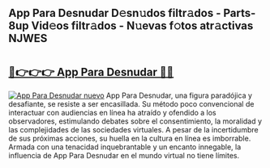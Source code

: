 ## App Para Desnudar D𝚎sn𝚞dos filtr𝚊dos - Parts-8up Vid𝚎os filtr𝚊dos - N𝚞evas f𝚘tos atr𝚊ctivas NJWES

# <h2><a href="http://mb4c49h.tromn.icu/?c=App+Para+Desnudar">🔗👉👉👉 App Para Desnudar 🔗🔗</a></h2>

[![App Para Desnudar nuevo](https://i.imgur.com/pEAQMta.gif)](http://mb4c49h.tromn.icu/?c=App+Para+Desnudar)
App Para Desnudar, una figura paradójica y desafiante, se resiste a ser encasillada. Su método poco convencional de interactuar con audiencias en línea ha atraído y ofendido a los observadores, estimulando debates sobre el consentimiento, la moralidad y las complejidades de las sociedades virtuales. A pesar de la incertidumbre de sus próximas acciones, su huella en la cultura en línea es imborrable. Armada con una tenacidad inquebrantable y un encanto innegable, la influencia de App Para Desnudar en el mundo virtual no tiene límites.

